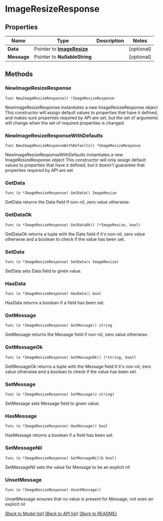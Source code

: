 # ImageResizeResponse

## Properties

Name | Type | Description | Notes
------------ | ------------- | ------------- | -------------
**Data** | Pointer to [**ImageResize**](ImageResize.md) |  | [optional] 
**Message** | Pointer to **NullableString** |  | [optional] 

## Methods

### NewImageResizeResponse

`func NewImageResizeResponse() *ImageResizeResponse`

NewImageResizeResponse instantiates a new ImageResizeResponse object
This constructor will assign default values to properties that have it defined,
and makes sure properties required by API are set, but the set of arguments
will change when the set of required properties is changed

### NewImageResizeResponseWithDefaults

`func NewImageResizeResponseWithDefaults() *ImageResizeResponse`

NewImageResizeResponseWithDefaults instantiates a new ImageResizeResponse object
This constructor will only assign default values to properties that have it defined,
but it doesn't guarantee that properties required by API are set

### GetData

`func (o *ImageResizeResponse) GetData() ImageResize`

GetData returns the Data field if non-nil, zero value otherwise.

### GetDataOk

`func (o *ImageResizeResponse) GetDataOk() (*ImageResize, bool)`

GetDataOk returns a tuple with the Data field if it's non-nil, zero value otherwise
and a boolean to check if the value has been set.

### SetData

`func (o *ImageResizeResponse) SetData(v ImageResize)`

SetData sets Data field to given value.

### HasData

`func (o *ImageResizeResponse) HasData() bool`

HasData returns a boolean if a field has been set.

### GetMessage

`func (o *ImageResizeResponse) GetMessage() string`

GetMessage returns the Message field if non-nil, zero value otherwise.

### GetMessageOk

`func (o *ImageResizeResponse) GetMessageOk() (*string, bool)`

GetMessageOk returns a tuple with the Message field if it's non-nil, zero value otherwise
and a boolean to check if the value has been set.

### SetMessage

`func (o *ImageResizeResponse) SetMessage(v string)`

SetMessage sets Message field to given value.

### HasMessage

`func (o *ImageResizeResponse) HasMessage() bool`

HasMessage returns a boolean if a field has been set.

### SetMessageNil

`func (o *ImageResizeResponse) SetMessageNil(b bool)`

 SetMessageNil sets the value for Message to be an explicit nil

### UnsetMessage
`func (o *ImageResizeResponse) UnsetMessage()`

UnsetMessage ensures that no value is present for Message, not even an explicit nil

[[Back to Model list]](../README.md#documentation-for-models) [[Back to API list]](../README.md#documentation-for-api-endpoints) [[Back to README]](../README.md)


